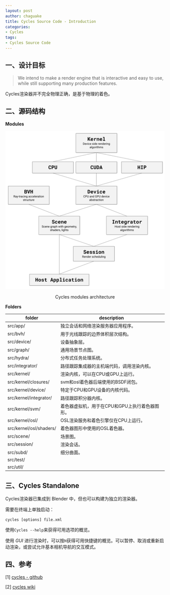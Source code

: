```yaml
---
layout: post
author: chaguake
title: Cycles Source Code - Introduction
categories: 
- Cycles
tags: 
- Cycles Source Code
---
```


## 一、设计目标

> We intend to make a render engine that is interactive and easy to use, while still supporting many production features.

Cycles渲染器并不完全物理正确，是基于物理的着色。

## 二、源码结构

**Modules**

<div align=center>
<img src="/enclosures/2022-04-25/Cycles-modules-architecture.png"/>
<p>Cycles modules architecture</p>
</div>

**Folders**

| folder | description |
| ---- | ---- |
| src/app/ | 独立会话和网络渲染服务器应用程序。 |
| src/bvh/ | 用于光线跟踪的边界体积层次结构。 |
| src/device/ | 设备抽象层。 |
| src/graph/ | 通用场景节点图。 |
| src/hydra/ | 分布式任务处理系统。 |
| src/integrator/ | 路径跟踪集成器的主机端代码，调用渲染内核。 |
| src/kernel/ | 渲染内核，可以在CPU或GPU上运行。 |
| src/kernel/closures/ | svm和osl着色器后端使用的BSDF闭包。 |
| src/kernel/device/ | 特定于CPU和GPU设备的内核代码。 |
| src/kernel/integrator/ | 路径跟踪积分器内核。 |
| src/kernel/svm/ | 着色器虚拟机，用于在CPU和GPU上执行着色器图形。 |
| src/kernel/osl/ | OSL渲染服务和着色引擎仅在CPU上运行。 |
| src/kernel/osl/shaders/ | 着色器图形中使用的OSL着色器。 |
| src/scene/ | 场景图。 |
| src/session/ | 渲染会话。 |
| src/subd/ | 细分曲面。 |
| src/test/ |      |
| src/util/ |      |

## 三、Cycles Standalone

Cycles渲染器已集成到 Blender 中，但也可以构建为独立的渲染器。

需要在终端上单独启动：

```
cycles [options] file.xml
```

使用`Cycles --help`来获得可用选项的概览。

使用 *GUI* 进行渲染时，可以按`H`获得可用快捷键的概览。可以暂停、取消或重新启动渲染，或尝试允许基本相机导航的交互模式。

## 四、参考

[1] [cycles - github](https://github.com/blender/cycles)

[2] [cycles wiki](https://wiki.blender.org/wiki/Source/Render/Cycles)

